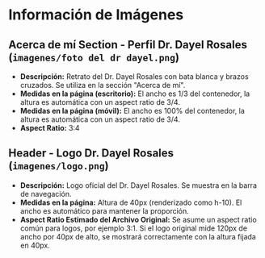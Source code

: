 # Información de Imágenes

## Acerca de mí Section - Perfil Dr. Dayel Rosales (`imagenes/foto del dr dayel.png`)
- **Descripción:** Retrato del Dr. Dayel Rosales con bata blanca y brazos cruzados. Se utiliza en la sección "Acerca de mí".
- **Medidas en la página (escritorio):** El ancho es 1/3 del contenedor, la altura es automática con un aspect ratio de 3/4.
- **Medidas en la página (móvil):** El ancho es 100% del contenedor, la altura es automática con un aspect ratio de 3/4.
- **Aspect Ratio:** 3:4

## Header - Logo Dr. Dayel Rosales (`imagenes/logo.png`)
- **Descripción:** Logo oficial del Dr. Dayel Rosales. Se muestra en la barra de navegación.
- **Medidas en la página:** Altura de 40px (renderizado como h-10). El ancho es automático para mantener la proporción.
- **Aspect Ratio Estimado del Archivo Original:** Se asume un aspect ratio común para logos, por ejemplo 3:1. Si el logo original mide 120px de ancho por 40px de alto, se mostrará correctamente con la altura fijada en 40px.
